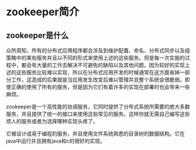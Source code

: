 # zookeeper简介



## zookeeper是什么

众所周知，所有的分布式应用程序都会涉及到维护配置、命名、分布式同步以及组策略中的某些服务并且以不同的形式来使用上述的这些服务。但是每一次实施的过程中，都会有大量的工作去解决不可避免的缺陷以及其他问题。因为较好的实现上述的这些服务比较难以实现，所以在分布式应用开发的时候通常在这方面省掉一部分工作，这造成的后果就是当应用发生改变后难以管理并且整个系统会很脆弱。即使正确的使用了所有的服务，但是因为它们有着许多的实现在部署时也会带来一些麻烦。

zookeeper是一个高性能的协调服务，它同时提供了分布式系统所需要的绝大多数服务，并且提供了统一的接口来使用这些常见的服务。这样你就无需自己编写这些烦人的服务或者为选择哪种实现头疼了。

它被设计成易于编程的服务，并且使用文件系统熟悉的目录树的数据结构。它在java中运行并且拥有java和c的很好的实现。

